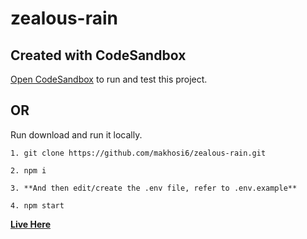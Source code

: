 # zealous-rain

## Created with CodeSandbox

[Open CodeSandbox](https://codesandbox.io/s/github/makhosi6/zealous-rain) to run and test this project.

## OR

Run download and run it locally. 

```
1. git clone https://github.com/makhosi6/zealous-rain.git

2. npm i

3. **And then edit/create the .env file, refer to .env.example**

4. npm start
```

**[Live Here]()**